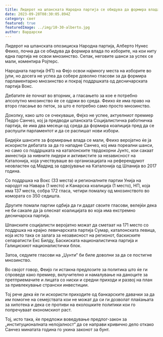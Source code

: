 ```yaml
---
title: Лидерот на шпанската Народна партија се обидува да формира влада
date: 2023-09-28T08:30:05.894Z
category: свет
featured: true
featuredImage: ../img/10-30-alberto.jpg
author: Вардарски
---
```

Лидерот на шпанската опозициска Народна партија, Алберто Нунес Феихо, почна да се обидува да формира влада по изборите, на кои ниту една партија не освои мнозинство. Сепак, неговите шанси за успех се мали, коментира Ројтерс.

Народната партија (НП) на Фејо освои најмногу места на изборите во јули, но досега не успеа да собере доволно гласови за да формира парламентарно мнозинство и покрај поддршката од десничарската партија Вокс.

Дебатите ќе почнат во вторник, а гласањето за кое е потребно апсолутно мнозинство ќе се одржи во среда. Феихо ќе има право на второ гласање во петок, за што е потребно само просто мнозинство.

Доколку, како што се очекуваше, Фејхо не успее, актуелниот премиер Педро Санчез, кој ја предводи шпанската Социјалистичка работничка партија, ќе има два месеци од среда да формира коалиција пред да се распушти парламентот и да се распишат нови избори.

Бидејќи шансите за формирање влада се мали, Феихо веројатно ќе ја искористи дебатата за да го нападне Санчез, кој има пореални шанси, но само со поддршката на каталонските тврдокорни Јунтс, кои сакаат амнестија за нивните лидери и активистите за независност на Каталонија, која учествуваше во организацијата на референдумот неовластен од Мадрид за одвојување на Каталонија од Шпанија во 2017 година.

Со поддршка на Вокс (33 места) и регионалните партии Унија на народот на Навара (1 место) и Канарска коалиција (1 место), НП, која има 137 места, собра 172 гласа, четири помалку од мнозинството во комората со 350 седишта.

Другите помали партии одбија да ги дадат своите гласови, велејќи дека не би сакале да ја олеснат коалицијата во која има екстремно десничарска партија.

Шпанските социјалисти веројатно можат да сметаат на 171 место со поддршка на крајно левичарската партија Сумар, каталонската левица, која исто така се залага за независност на регионот, баскиските сепаратисти Екс Билду, Баскиската националистичка партија и Галицискиот националистички блок.

Затоа, седумте гласови на „Џунти“ би биле доволни за да се постигне мнозинство.

Во својот говор, Феијо ги истакна предлозите за политика што ќе ги спроведе како премиер, вклучително и намалување на даноците за претприемачите и лицата со ниски и средни приходи и развој на план за привлекување странски инвестиции.

Тој рече дека ќе ги искористи приходите од банкарските давачки за да им помогне на семејствата кои не можат да си ги дозволат плаќањата за хипотека и дека се противи на еколошките политики кои го попречуваат економскиот раст.

Тој, исто така, ќе предложи воведување предлог-закон за „институционалната нелојалност“ да се направи кривично дело откако Санчез минатата година го укина законот за бунт.